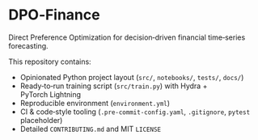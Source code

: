 # DPO‑Finance

Direct Preference Optimization for decision‑driven financial time‑series forecasting.

This repository contains:
* Opinionated Python project layout (`src/`, `notebooks/`, `tests/`, `docs/`)
* Ready‑to‑run training script (`src/train.py`) with Hydra + PyTorch Lightning
* Reproducible environment (`environment.yml`)
* CI & code‑style tooling (`.pre‑commit‑config.yaml`, `.gitignore`, `pytest` placeholder)
* Detailed `CONTRIBUTING.md` and MIT `LICENSE`

